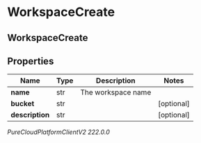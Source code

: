 # WorkspaceCreate

## WorkspaceCreate

## Properties

|Name | Type | Description | Notes|
|------------ | ------------- | ------------- | -------------|
| **name** | str | The workspace name | |
| **bucket** | str |  | [optional] |
| **description** | str |  | [optional] |



_PureCloudPlatformClientV2 222.0.0_
